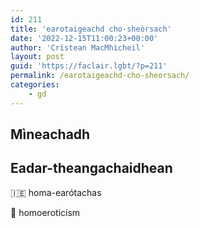 ```yaml
---
id: 211
title: 'earotaigeachd cho-sheòrsach'
date: '2022-12-15T11:00:23+00:00'
author: 'Crìstean MacMhìcheil'
layout: post
guid: 'https://faclair.lgbt/?p=211'
permalink: /earotaigeachd-cho-sheorsach/
categories:
    - gd
---
```


## Mìneachadh

## Eadar-theangachaidhean

&#x1f1ee;&#x1f1ea; homa-earótachas

&#x1f3f4;&#xe0067;&#xe0062;&#xe0065;&#xe006e;&#xe0067;&#xe007f; homoeroticism
